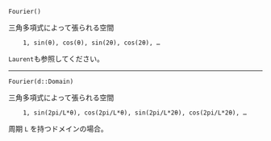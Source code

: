 ```
Fourier()
```

三角多項式によって張られる空間

```
    1, sin(θ), cos(θ), sin(2θ), cos(2θ), …
```

`Laurent`も参照してください。

---

```
Fourier(d::Domain)
```

三角多項式によって張られる空間

```
    1, sin(2pi/L*θ), cos(2pi/L*θ), sin(2pi/L*2θ), cos(2pi/L*2θ), …
```

周期 `L` を持つドメインの場合。
